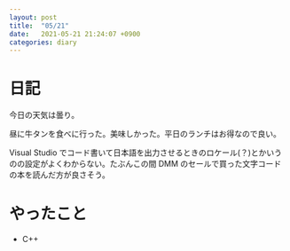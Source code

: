 ```yaml
---
layout: post
title:  "05/21"
date:   2021-05-21 21:24:07 +0900
categories: diary
---
```

# 日記

今日の天気は曇り。

昼に牛タンを食べに行った。美味しかった。平日のランチはお得なので良い。

Visual Studio でコード書いて日本語を出力させるときのロケール(？)とかいうのの設定がよくわからない。たぶんこの間 DMM のセールで買った文字コードの本を読んだ方が良さそう。

# やったこと

- C++